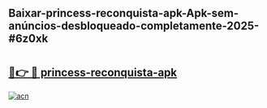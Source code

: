 ## Baixar-princess-reconquista-apk-Apk-sem-anúncios-desbloqueado-completamente-2025-#6z0xk

# <h2><a href="https://ainizakaria.my?title=princess-reconquista-apk&ref=22M">🔗👉 🔴 princess-reconquista-apk</a></h2>

[![acn](https://github.com/user-attachments/assets/0f9c940e-d8b0-45ae-aac7-cd30a18b3e1c)](https://ainizakaria.my?title=princess-reconquista-apk&ref=22M)

